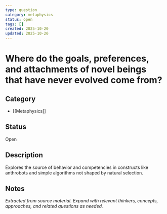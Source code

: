 ```yaml
---
type: question
category: metaphysics
status: open
tags: []
created: 2025-10-20
updated: 2025-10-20
---
```


# Where do the goals, preferences, and attachments of novel beings that have never evolved come from?

## Category

- [[Metaphysics]]

## Status

Open

## Description

Explores the source of behavior and competencies in constructs like anthrobots and simple algorithms not shaped by natural selection.

## Notes

*Extracted from source material. Expand with relevant thinkers, concepts, approaches, and related questions as needed.*
